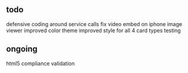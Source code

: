 todo
----
defensive coding around service calls
fix video embed on iphone
image viewer
improved color theme
improved style for all 4 card types
testing

ongoing
-------
html5 compliance validation
